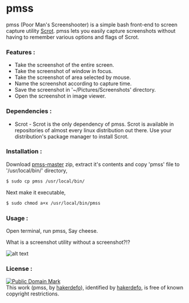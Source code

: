 # pmss
pmss (Poor Man's Screenshooter) is a simple bash front-end to screen capture utility [Scrot]. pmss lets you easily capture screenshots without having to remember various options and flags of Scrot.


### Features :

  - Take the screenshot of the entire screen.
  - Take the screenshot of window in focus.
  - Take the screenshot of area selected by mouse.
  - Name the screenshot according to capture time.
  - Save the screenshot in '~/Pictures/Screenshots' directory.
  - Open the screenshot in image viewer.


### Dependencies :

 - Scrot - Scrot is the only dependency of pmss. Scrot is available in repositories of almost every linux distribution out there. Use your distribution's package manager to install Scrot.


### Installation :

Download [pmss-master] zip, extract it's contents and copy 'pmss' file to '/usr/local/bin/' directory,
```sh
$ sudo cp pmss /usr/local/bin/
```
Next make it executable,
```sh
$ sudo chmod a+x /usr/local/bin/pmss
```


### Usage :

Open terminal, run pmss, Say cheese.

What is a screenshot utility without a screenshot?!?

![alt text](http://i.imgur.com/lrrL8tY.png "pmss")


### License :

[![Public Domain Mark](http://i.creativecommons.org/p/mark/1.0/88x31.png)](http://creativecommons.org/publicdomain/mark/1.0/)  
This work (<span property="dct:title">pmss</span>, by [<span property="dct:title">hakerdefo</span>](https://github.com/hakerdefo/pmss)), identified by [<span property="dct:title">hakerdefo</span>](https://hakerdefo.blogspot.com), is free of known copyright restrictions.


[Scrot]:http://freecode.com/projects/scrot
[pmss-master]:https://github.com/hakerdefo/pmss/archive/master.zip
